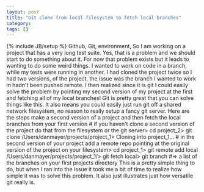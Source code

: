 ```yaml
---
layout: post
title: "Git clone from local filesystem to fetch local branches"
category:
tags: []
---
```

{% include JB/setup %}
Github, Git, environment, So I am working on a project that has a very long test suite. Yes, that is a problem and we should start to do something about it. For now that problem exists but it leads to wanting to do some weird things. I wanted to work on code in a branch, while my tests were running in another. I had cloned the project twice so I had two versions, of the project, the issue was the branch I wanted to work in hadn't been pushed remote. I then realized since it is git I could easily solve the problem by pointing my second version of my project at the first and fetching all of my local branches! Git is pretty great that you can solve things like this. It also means you could easily just run git off a shared network filesystem, no reason to really setup a fancy git server.    Here are the steps make a second version of a project and then fetch the local branches from your first version    # if you haven't clone a second version of the project do that from the filesystem or the git server> cd project_2> git clone /Users/danmayer/projects/project_1> Cloning into project_1...    # in the second version of your project add a remote repo pointing at the original version of the project on your filesystem> cd project_1> git remote add local /Users/danmayer/projects/project_1/> git fetch local> git branch #=> a list of the branches on your first projects directory    This is a pretty simple thing to do, but when I ran into the issue it took me a bit of time to realize how simple it was to solve this problem. It also just illustrates just how versatile git really is.
